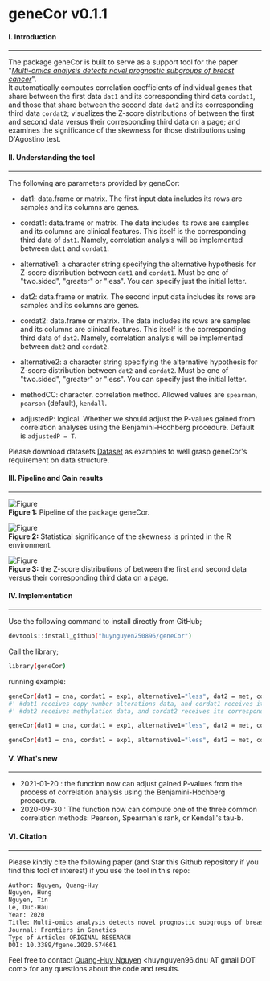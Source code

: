# geneCor v0.1.1
#### I. Introduction
---
The package geneCor is built to serve as a support tool for the paper "*[Multi-omics analysis detects novel prognostic subgroups of breast cancer](https://www.frontiersin.org/articles/10.3389/fgene.2020.574661/full?utm_source=F-NTF&utm_medium=EMLX&utm_campaign=PRD_FEOPS_20170000_ARTICLE#F5)*". </br> It automatically computes correlation coefficients of individual genes that share between the first data `dat1` and its corresponding third data `cordat1`, and those that share between the second data `dat2` and its corresponding third data `cordat2`; visualizes the Z-score distributions of between the first and second data versus their corresponding third data on a page; and examines the significance of the skewness for those distributions using D'Agostino test.  </br> 

#### II. Understanding the tool
---
The following are parameters provided by geneCor:
- dat1: data.frame or matrix. The first input data includes its rows are samples and its columns are genes.

- cordat1: data.frame or matrix. The data includes its rows are samples and its columns are clinical features. This itself is the corresponding third data of `dat1`. Namely, correlation analysis will be implemented between `dat1` and `cordat1`.

- alternative1: a character string specifying the alternative hypothesis for Z-score distribution between `dat1` and `cordat1`. Must be one of "two.sided", "greater" or "less". You can specify just the initial letter.

- dat2: data.frame or matrix. The second input data includes its rows are samples and its columns are genes.

- cordat2: data.frame or matrix. The data includes its rows are samples and its columns are clinical features. This itself is the corresponding third data of `dat2`. Namely, correlation analysis will be implemented between `dat2` and `cordat2`.

- alternative2: a character string specifying the alternative hypothesis for Z-score distribution between `dat2` and `cordat2`. Must be one of "two.sided", "greater" or "less". You can specify just the initial letter.

- methodCC: character. correlation method. Allowed values are `spearman`, `pearson` (default), `kendall`.

- adjustedP: logical. Whether we should adjust the P-values gained from correlation analyses using the Benjamini-Hochberg procedure. Default is `adjustedP = T`.

Please download datasets [Dataset](https://github.com/huynguyen250896/geneCor/tree/master/Dataset) as examples to well grasp geneCor's requirement on data structure. </br>

#### III. Pipeline and Gain results
---
![Figure](https://imgur.com/PvC9IOQ.png)
</br> **Figure 1:** Pipeline of the package geneCor.

![Figure](https://imgur.com/q7QFgCS.png)
</br> **Figure 2:** Statistical significance of the skewness is printed in the R environment.

![Figure](https://imgur.com/qKVuaaK.png)
</br> **Figure 3:** the Z-score distributions of between the first and second data versus their corresponding third data on a page.

#### IV. Implementation
---
Use the following command to install directly from GitHub;
```sh
devtools::install_github("huynguyen250896/geneCor")
```
Call the library;
```sh
library(geneCor)
```
running example:
```sh
geneCor(dat1 = cna, cordat1 = exp1, alternative1="less", dat2 = met, cordat2 = exp2, alternative2="greater") #compute Pearson's correlation coefficients.
#' #dat1 receives copy number alterations data, and cordat1 receives its corresponding gene expression data.
#' #dat2 receives methylation data, and cordat2 receives its corresponding gene expression data.

geneCor(dat1 = cna, cordat1 = exp1, alternative1="less", dat2 = met, cordat2 = exp2, alternative2="greater", method = "spearman")  #compute Spearman's Rank correlation coefficients.

geneCor(dat1 = cna, cordat1 = exp1, alternative1="less", dat2 = met, cordat2 = exp2, alternative2="greater", method = "kendall") #compute Kendall's correlation coefficients.
```
#### V. What's new
---
- 2021-01-20 : the function now can adjust gained P-values from the process of correlation analysis using the Benjamini-Hochberg procedure.
- 2020-09-30 : The function now can compute one of the three common correlation methods: Pearson, Spearman's rank, or Kendall's tau-b.

#### VI. Citation 
---
Please kindly cite the following paper (and Star this Github repository if you find this tool of interest) if you use the tool in this repo: </br>
```sh
Author: Nguyen, Quang-Huy
Nguyen, Hung
Nguyen, Tin
Le, Duc-Hau
Year: 2020
Title: Multi-omics analysis detects novel prognostic subgroups of breast cancer
Journal: Frontiers in Genetics
Type of Article: ORIGINAL RESEARCH
DOI: 10.3389/fgene.2020.574661
```
Feel free to contact [Quang-Huy Nguyen](https://github.com/huynguyen250896) <huynguyen96.dnu AT gmail DOT com> for any questions about the code and results.
